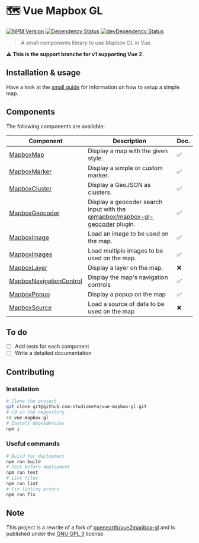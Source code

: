 # 🗺 Vue Mapbox GL

[![NPM Version](https://img.shields.io/npm/v/@studiometa/vue-mapbox-gl.svg?style=flat-square)](https://www.npmjs.com/package/@studiometa/vue-mapbox-gl)
[![Dependency Status](https://img.shields.io/david/studiometa/vue-mapbox-gl.svg?label=deps&style=flat-square)](https://david-dm.org/studiometa/vue-mapbox-gl)
[![devDependency Status](https://img.shields.io/david/dev/studiometa/vue-mapbox-gl.svg?label=devDeps&style=flat-square)](https://david-dm.org/studiometa/vue-mapbox-gl?type=dev)

> A small components library to use Mapbox GL in Vue.

**⚠️ This is the support branche for v1 supporting Vue 2.**

## Installation & usage

Have a look at the [small guide](https://vue-mapbox-gl.meta.fr/guide/) for information on how to setup a simple map.

## Components

The following components are available:

|                                          Component                                          |                                                         Description                                                         | Doc. |
|---------------------------------------------------------------------------------------------|-----------------------------------------------------------------------------------------------------------------------------|------|
| [MapboxMap](https://vue-mapbox-gl.meta.fr/components/MapboxMap)                             | Display a map with the given style.                                                                                         | ✅    |
| [MapboxMarker](https://vue-mapbox-gl.meta.fr/components/MapboxMarker)                       | Display a simple or custom marker.                                                                                          | ✅    |
| [MapboxCluster](https://vue-mapbox-gl.meta.fr/components/MapboxCluster)                     | Display a GeoJSON as clusters.                                                                                              | ✅    |
| [MapboxGeocoder](https://vue-mapbox-gl.meta.fr/components/MapboxGeocoder)                   | Display a geocoder search input with the [@mapbox/mapbox-gl-geocoder](https://github.com/mapbox/mapbox-gl-geocoder) plugin. | ✅     |
| [MapboxImage](https://vue-mapbox-gl.meta.fr/components/MapboxImage)                         | Load an image to be used on the map.                                                                                        | ✅    |
| [MapboxImages](https://vue-mapbox-gl.meta.fr/components/MapboxImages)                       | Load multiple images to be used on the map.                                                                                 | ✅    |
| [MapboxLayer](https://vue-mapbox-gl.meta.fr/components/MapboxLayer)                         | Display a layer on the map.                                                                                                 | ❌    |
| [MapboxNavigationControl](https://vue-mapbox-gl.meta.fr/components/MapboxNavigationControl) | Display the map's navigation controls                                                                                       | ✅    |
| [MapboxPopup](https://vue-mapbox-gl.meta.fr/components/MapboxPopup)                         | Display a popup on the map                                                                                                  | ✅    |
| [MapboxSource](https://vue-mapbox-gl.meta.fr/components/MapboxSource)                       | Load a source of data to be used on the map                                                                                 | ❌    |

## To do

- [ ] Add tests for each component
- [ ] Write a detailed documentation

## Contributing

### Installation

```bash
# Clone the project
git clone git@github.com:studiometa/vue-mapbox-gl.git
# Cd in the repository
cd vue-mapbox-gl
# Install dependencies
npm i
```

### Useful commands

```bash
# Build for deployment
npm run build
# Test before deployment
npm run test
# Lint files
npm run lint
# Fix linting errors
npm run fix
```

## Note

This project is a rewrite of a fork of [openearth/vue2mapbox-gl](https://github.com/openearth/vue2mapbox-gl) and is published under the [GNU GPL 3](https://www.gnu.org/licenses/gpl-3.0.en.html) license.
